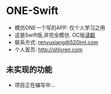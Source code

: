 # ONE-Swift

* 模仿ONE一个写的APP: 仅个人学习之用
* 这是Swift版,非完全模仿. OC版[请戳](https://github.com/shlyren/ONE-OC)
* 联系方式: renyuxiang@520lml.com
* 个人首页: http://shlyren.com

## 未实现的功能
* 项目正在编写中...


